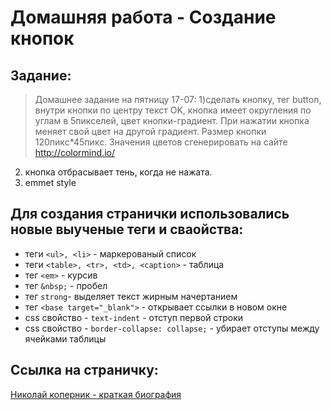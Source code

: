 # Домашняя работа - Создание кнопок

## Задание:

> Домашнее задание на пятницу 17-07: 
1)сделать кнопку, тег button, внутри кнопки по центру текст OK, кнопка имеет округления по углам в 5пикселей, цвет кнопки-градиент. При нажатии кнопка меняет свой цвет на другой градиент.  Размер кнопки 120пикс*45пикс. 
Значения цветов  сгенерировать на сайте http://colormind.io/
2) кнопка отбрасывает тень, когда не нажата.
3) emmet style

## Для создания странички использовались новые выученые теги и сваойства:

* теги ```<ul>, <li>``` - маркерованый список
* теги ```<table>, <tr>, <td>, <caption>``` - таблица
* тег ```<em>``` - курсив
* тег ```&nbsp;``` - пробел
* тег ```strong```- выделяет текст жирным начертанием
* тег ```<base target="_blank">``` - открывает ссылки в новом окне
* css свойство - ```text-indent``` - отступ первой строки
* css свойство - ```border-collapse: collapse;``` - убирает отступы между ячейками таблицы

## Ссылка на страничку:

[Николай коперник - краткая биография](https://xronik.github.io/PROCODE/16.07.20(hw)/index.html)